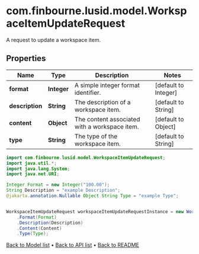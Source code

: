 # com.finbourne.lusid.model.WorkspaceItemUpdateRequest
A request to update a workspace item.

## Properties

Name | Type | Description | Notes
------------ | ------------- | ------------- | -------------
**format** | **Integer** | A simple integer format identifier. | [default to Integer]
**description** | **String** | The description of a workspace item. | [default to String]
**content** | **Object** | The content associated with a workspace item. | [default to Object]
**type** | **String** | The type of the workspace item. | [default to String]

```java
import com.finbourne.lusid.model.WorkspaceItemUpdateRequest;
import java.util.*;
import java.lang.System;
import java.net.URI;

Integer Format = new Integer("100.00");
String Description = "example Description";
@jakarta.annotation.Nullable Object String Type = "example Type";


WorkspaceItemUpdateRequest workspaceItemUpdateRequestInstance = new WorkspaceItemUpdateRequest()
    .Format(Format)
    .Description(Description)
    .Content(Content)
    .Type(Type);
```


[Back to Model list](../README.md#documentation-for-models) &#8226; [Back to API list](../README.md#documentation-for-api-endpoints) &#8226; [Back to README](../README.md)
